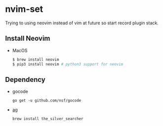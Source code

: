 # nvim-set

Trying to using neovim instead of vim at future so start record plugin stack.

## Install Neovim

- MacOS
    ```bash
    $ brew install neovim
    $ pip3 install neovim # python3 support for neovim
    ```

## Dependency

- gocode
    ```
    go get -u github.com/nsf/gocode
    ```
- [ag](https://github.com/ggreer/the_silver_searcher)
    ```
    brew install the_silver_searcher
    ```
